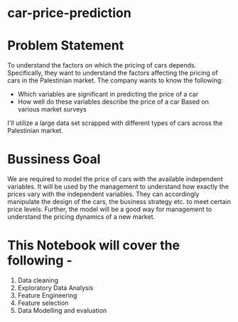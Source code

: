 # car-price-prediction

# Problem Statement
To understand the factors on which the pricing of cars depends. Specifically, they want to understand the factors affecting the pricing of cars in the Palestinian market. The company wants to know the following:

* Which variables are significant in predicting the price of a car 
* How well do these variables describe the price of a car Based on various market surveys

I'll utilize a large data set scrapped with different types of cars across the Palestinian market.


# Bussiness Goal
We are required to model the price of cars with the available independent variables. It will be used by the management to understand how exactly the prices vary with the independent variables. They can accordingly manipulate the design of the cars, the business strategy etc. to meet certain price levels. Further, the model will be a good way for management to understand the pricing dynamics of a new market.


# This Notebook will cover the following -
1. Data cleaning
2. Exploratory Data Analysis
3. Feature Engineering
4. Feature selection
5. Data Modelling and evaluation